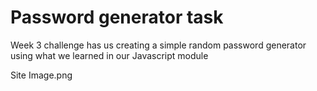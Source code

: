 # Password generator task 

Week 3 challenge has us creating a simple random password generator using what we learned in our Javascript module

Site Image.png